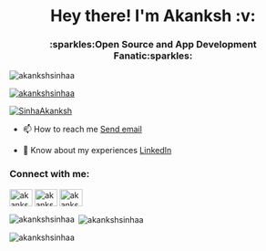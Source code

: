 <h1 align="center">Hey there! I'm Akanksh :v:</h1>
<h3 align="center">:sparkles:Open Source and App Development Fanatic:sparkles:</h3>

<p align="left"> <img src="https://komarev.com/ghpvc/?username=akankshsinhaa&label=Profile%20views&color=0e75b6&style=flat" alt="akankshsinhaa" /> </p>

<p align="left"> <a href="https://github.com/ryo-ma/github-profile-trophy"><img src="https://github-profile-trophy.vercel.app/?username=akankshsinhaa" alt="akankshsinhaa" /></a> </p>

<p align="left"> <a href="https://twitter.com/SinhaAkanksh" target="blank"><img src="https://img.shields.io/twitter/follow/SinhaAkanksh?logo=twitter&style=for-the-badge" alt="SinhaAkanksh" /></a> </p>


- 📫 How to reach me <a href="mailto:someone@example.com">Send email</a>

- 📄 Know about my experiences [LinkedIn](https://www.linkedin.com/in/akanksh-sinhaa-28a37b217)

<h3 align="left">Connect with me:</h3>
<p align="left">
<a href="https://twitter.com/akanksh_sinhaa" target="blank"><img align="center" src="https://raw.githubusercontent.com/rahuldkjain/github-profile-readme-generator/master/src/images/icons/Social/twitter.svg" alt="akanksh_sinhaa" height="30" width="40" /></a>
<a href="https://linkedin.com/in/akanksh sinhaa" target="blank"><img align="center" src="https://raw.githubusercontent.com/rahuldkjain/github-profile-readme-generator/master/src/images/icons/Social/linked-in-alt.svg" alt="akanksh sinhaa" height="30" width="40" /></a>
<a href="https://instagram.com/akanksh_sinhaa" target="blank"><img align="center" src="https://raw.githubusercontent.com/rahuldkjain/github-profile-readme-generator/master/src/images/icons/Social/instagram.svg" alt="akanksh_sinhaa" height="30" width="40" /></a>
</p>


<p><img align="left" src="https://github-readme-stats.vercel.app/api/top-langs?username=akankshsinhaa&show_icons=true&locale=en&layout=compact" alt="akankshsinhaa" /></p>

<p>&nbsp;<img align="center" src="https://github-readme-stats.vercel.app/api?username=akankshsinhaa&show_icons=true&locale=en" alt="akankshsinhaa" /></p>

<p><img align="center" src="https://github-readme-streak-stats.herokuapp.com/?user=akankshsinhaa&" alt="akankshsinhaa" /></p>
